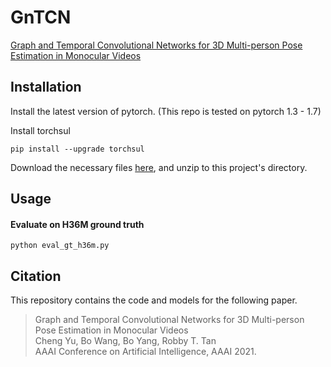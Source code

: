 # GnTCN

[Graph and Temporal Convolutional Networks for 3D Multi-person Pose Estimation in Monocular Videos](https://arxiv.org/pdf/2012.11806.pdf)

## Installation

Install the latest version of pytorch. (This repo is tested on pytorch 1.3 - 1.7)

Install torchsul
```
pip install --upgrade torchsul 
```

Download the necessary files [here](https://www.dropbox.com/s/3ml0s7wfz57z3oq/tgcn_data.zip?dl=0), and unzip to this project's directory.

## Usage

#### Evaluate on H36M ground truth

```
python eval_gt_h36m.py
```

## Citation

This repository contains the code and models for the following paper. 

> Graph and Temporal Convolutional Networks for 3D Multi-person Pose Estimation in Monocular Videos  
> Cheng Yu, Bo Wang, Bo Yang, Robby T. Tan  
> AAAI Conference on Artificial Intelligence, AAAI 2021.
